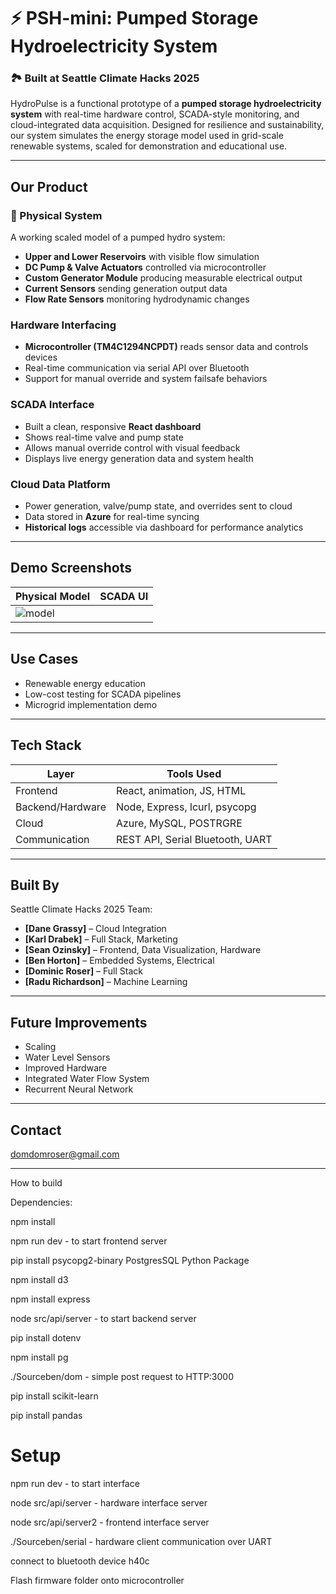 # ⚡ PSH-mini: Pumped Storage Hydroelectricity System  
### 🏞️ Built at Seattle Climate Hacks 2025

HydroPulse is a functional prototype of a **pumped storage hydroelectricity system** with real-time hardware control, SCADA-style monitoring, and cloud-integrated data acquisition. Designed for resilience and sustainability, our system simulates the energy storage model used in grid-scale renewable systems, scaled for demonstration and educational use.

---

## Our Product

### 🌊 Physical System
A working scaled model of a pumped hydro system:
- **Upper and Lower Reservoirs** with visible flow simulation
- **DC Pump & Valve Actuators** controlled via microcontroller
- **Custom Generator Module** producing measurable electrical output
- **Current Sensors** sending generation output data
- **Flow Rate Sensors** monitoring hydrodynamic changes

### Hardware Interfacing
- **Microcontroller (TM4C1294NCPDT)** reads sensor data and controls devices
- Real-time communication via serial API over Bluetooth
- Support for manual override and system failsafe behaviors

### SCADA Interface
- Built a clean, responsive **React dashboard**
- Shows real-time valve and pump state
- Allows manual override control with visual feedback
- Displays live energy generation data and system health

### Cloud Data Platform
- Power generation, valve/pump state, and overrides sent to cloud
- Data stored in **Azure** for real-time syncing
- **Historical logs** accessible via dashboard for performance analytics

---

## Demo Screenshots

| Physical Model | SCADA UI |
|----------------|----------|
| ![model](docs/model.jpg) |

---

## Use Cases
- Renewable energy education
- Low-cost testing for SCADA pipelines
- Microgrid implementation demo

---

## Tech Stack

| Layer            | Tools Used                     |
|------------------|--------------------------------|
| Frontend         | React, animation, JS, HTML     |
| Backend/Hardware | Node, Express, lcurl, psycopg  |
| Cloud            | Azure, MySQL, POSTRGRE         |
| Communication    | REST API, Serial Bluetooth, UART |

---

## Built By

Seattle Climate Hacks 2025 Team:  
- **[Dane Grassy]** – Cloud Integration 
- **[Karl Drabek]** – Full Stack, Marketing 
- **[Sean Ozinsky]** – Frontend, Data Visualization, Hardware
- **[Ben Horton]** – Embedded Systems, Electrical
- **[Dominic Roser]** – Full Stack
- **[Radu Richardson]** – Machine Learning

---

## Future Improvements
- Scaling
- Water Level Sensors
- Improved Hardware
- Integrated Water Flow System
- Recurrent Neural Network

---

## Contact
domdomroser@gmail.com

---


How to build 

Dependencies:

npm install

npm run dev  - to start frontend server

pip install psycopg2-binary PostgresSQL Python Package

npm install d3

npm install express

node src/api/server - to start backend server

pip install dotenv

npm install pg

./Sourceben/dom - simple post request to HTTP:3000

pip install scikit-learn

pip install pandas

# Setup
npm run dev  - to start interface

node src/api/server - hardware interface server

node src/api/server2 - frontend interface server

./Sourceben/serial - hardware client communication over UART

connect to bluetooth device h40c

Flash firmware folder onto microcontroller
